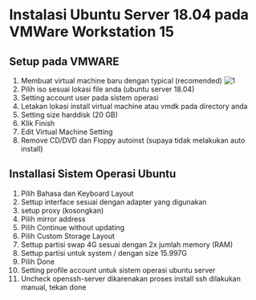 # Instalasi Ubuntu Server 18.04 pada VMWare Workstation 15
## Setup pada VMWARE
1. Membuat virtual machine baru dengan typical (recomended)
![1](/asset/1.png)
2. Pilih iso sesuai lokasi file anda (ubuntu server 18.04)
3. Setting account user pada sistem operasi
4. Letakan lokasi install virtual machine atau vmdk pada directory anda
5. Setting size harddisk (20 GB)
6. Klik Finish
7. Edit Virtual Machine Setting
8. Remove CD/DVD dan Floppy autoinst (supaya tidak melakukan auto install)
## Installasi Sistem Operasi Ubuntu
1. Pilih Bahasa dan Keyboard Layout
2. Settup interface sesuai dengan adapter yang digunakan
3. setup proxy (kosongkan)
4. Pilih mirror address 
5. Pilih Continue without updating
6. Pilih Custom Storage Layout
7. Settup partisi swap 4G sesuai dengan 2x jumlah memory (RAM)
8. Settup partisi untuk system / dengan size 15.997G
9. Pilih Done
10. Setting profile account untuk sistem operasi ubuntu server
11. Uncheck openssh-server dikarenakan proses install ssh dilakukan manual, tekan done
